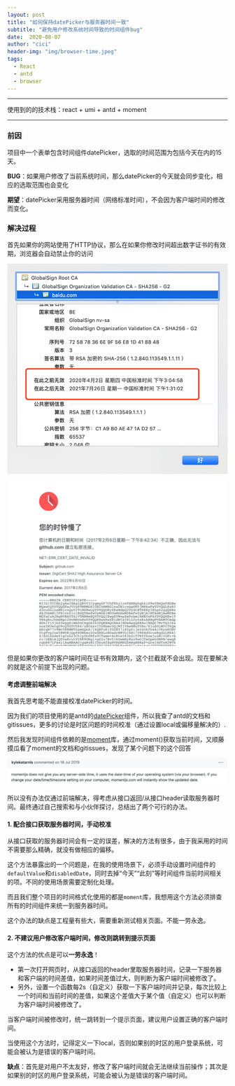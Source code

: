 ```yaml
---
layout: post
title: "如何保持datePicker与服务器时间一致"
subtitle: "避免用户修改系统时间导致的时间组件bug"
date:  2020-08-07
author: "cici"
header-img: "img/browser-time.jpeg"
tags:
  - React
  - antd
  - browser
---
```


-------

使用到的的技术栈：react + umi + antd + moment

-----

### 前因

项目中一个表单包含时间组件datePicker，选取的时间范围为包括今天在内的15天。

**BUG**：如果用户修改了当前系统时间，那么datePicker的今天就会同步变化，相应的选取范围也会变化

**期望**：datePicker采用服务器时间（网络标准时间），不会因为客户端时间的修改而变化。

### 解决过程

首先如果你的网站使用了HTTP协议，那么在如果你修改时间超出数字证书的有效期，浏览器会自动禁止你的访问

![image](/img/in-post/post-browser-time/certificate.png)

![image](/img/in-post/post-browser-time/wrong_time.png)

但是如果你更改的客户端时间在证书有效期内，这个拦截就不会出现。现在要解决的就是这个前提下出现的问题。

#### 考虑调整前端解决

我首先思考能不能直接校准datePicker的时间。

因为我们的项目使用的是antd的[datePicker](https://ant-design.gitee.io/components/date-picker-cn/)组件，所以我查了antd的文档和gitissues，更多的讨论是时区问题的时间校准（通过设置local或偏移量解决的）.

然后我发现时间组件依赖的是[moment](http://momentjs.cn/docs/)库，通过moment()获取当前时间，又顺藤摸瓜看了moment的文档和gitissues，发现了某个问题下的这个回答

![image](/img/in-post/post-browser-time/server-side.png)

所以没有办法仅通过前端解决，得考虑从接口返回/从接口header读取服务器时间。最终通过自己搜索和与小伙伴探讨，总结出了两个可行的办法。

#### 1. 配合接口获取服务器时间，手动校准

从接口获取的服务器时间会有一定的误差，解决的方法有很多，由于我采用的时间不需要那么精确，就没有做相应的偏移。

这个方法暴露出的一个问题是，在我的使用场景下，必须手动设置时间组件的`defaultValue`和`disabledDate`，同时去掉“今天”“此刻”等时间组件当前时间相关的项。不同的使用场景需要定制化处理。

而且我们整个项目的时间格式化使用的都是`moment`库，我想用这个方法必须排查所有的时间组件来统一到服务器时间。

这个办法的缺点是工程量有些大，需要重新测试相关页面。不能一劳永逸。

#### 2. 不建议用户修改客户端时间，修改则跳转到提示页面

这个方法的优点是可以**一劳永逸**！

- 第一次打开网页时，从接口返回的header里取服务器时间，记录一下服务器和客户端的时间差值，如果时间差值过大，则判断为客户端时间被修改了。
- 另外，设置一个函数每2s（自定义）获取一下客户端时间并记录，每次比较上一个时间和当前时间的差值，如果这个差值大于某个值（自定义）也可以判断为客户端时间被修改了。

当客户端时间被修改时，统一跳转到一个提示页面，建议用户设置正确的客户端时间。

当使用这个方法时，记得定义一下local，否则如果别的时区的用户登录系统，可能会被认为是错误的客户端时间。

**缺点**：首先是对用户不太友好，修改了客户端时间就会无法继续当前操作；其次是如果别的时区的用户登录系统，可能会被认为是错误的客户端时间。


